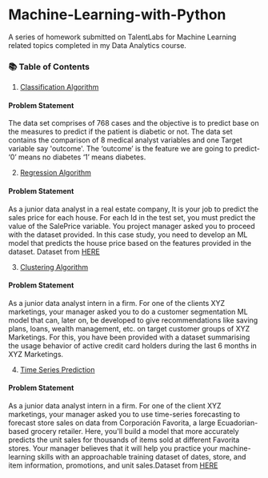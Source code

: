 # Machine-Learning-with-Python
A series of homework submitted on TalentLabs for Machine Learning related topics completed in my Data Analytics course. 

### 📚 Table of Contents
1. [Classification Algorithm ](https://github.com/haiilingg/Machine-Learning-with-Python/blob/main/%20Classification%20of%20diabetic%20patients.ipynb)

#### Problem Statement
The data set comprises of 768 cases and the objective is to predict base on the measures to predict if the patient is diabetic or not. The data set contains the comparison of 8 medical analyst variables and one Target variable say 'outcome'. The ‘outcome’ is the feature we are going to predict- ‘0’ means no diabetes ‘1’ means diabetes.

2. [Regression Algorithm](https://github.com/haiilingg/Machine-Learning-with-Python/blob/main/Regression%20of%20house%20prices.ipynb)
#### Problem Statement
As a junior data analyst in a real estate company, It is your job to predict the sales price for each house. For each Id in the test set, you must predict the value of the SalePrice variable. You project manager asked you to proceed with the dataset provided. In this case study, you need to develop an ML model that predicts the house price based on the features provided in the dataset. Dataset from [HERE](https://www.kaggle.com/competitions/home-data-for-ml-course/data)

3. [Clustering Algorithm](https://github.com/haiilingg/Machine-Learning-with-Python/blob/main/Clustering%20of%20Retail%20Customers.ipynb)
#### Problem Statement
As a junior data analyst intern in a firm. For one of the clients XYZ marketings, your manager asked you to do a customer segmentation ML model that can, later on, be developed to give recommendations like saving plans, loans, wealth management, etc. on target customer groups of XYZ Marketings. For this, you have been provided with a dataset summarising the usage behavior of active credit card holders during the last 6 months in XYZ Marketings.

4. [Time Series Prediction](https://github.com/haiilingg/Machine-Learning-with-Python/blob/main/Time%20Series%20Prediction%20of%20Sales%20Volume.ipynb)
#### Problem Statement
As a junior data analyst intern in a firm. For one of the client XYZ marketings, your manager asked you to use time-series forecasting to forecast store sales on data from Corporación Favorita, a large Ecuadorian-based grocery retailer. Here, you'll build a model that more accurately predicts the unit sales for thousands of items sold at different Favorita stores. Your manager believes that it will help you practice your machine-learning skills with an approachable training dataset of dates, store, and item information, promotions, and unit sales.Dataset from [HERE](https://www.kaggle.com/competitions/store-sales-time-series-forecasting/data)



